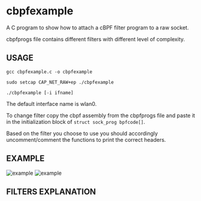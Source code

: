 # cbpfexample

A C program to show how to attach a cBPF filter program to a raw socket.

cbpfprogs file contains different filters with different level of complexity. 


## USAGE

```gcc cbpfexample.c -o cbpfexample ```

```sudo setcap CAP_NET_RAW+ep ./cbpfexample ```

```./cbpfexample [-i ifname]```

The default interface name is wlan0. 

To change filter copy the cbpf assembly from the cbpfprogs file and paste it in the initialization block of ```struct sock_prog bpfcode[]```.

Based on the filter you choose to use you should accordingly uncomment/comment the functions to print the correct headers.

## EXAMPLE
![example](https://github.com/midist0xf/cbpfexamples/blob/master/pingheaders.png)
![example](https://github.com/midist0xf/cbpfexamples/blob/master/pinglo.png)


## FILTERS EXPLANATION
